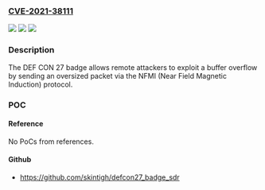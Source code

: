 ### [CVE-2021-38111](https://cve.mitre.org/cgi-bin/cvename.cgi?name=CVE-2021-38111)
![](https://img.shields.io/static/v1?label=Product&message=n%2Fa&color=blue)
![](https://img.shields.io/static/v1?label=Version&message=n%2Fa&color=blue)
![](https://img.shields.io/static/v1?label=Vulnerability&message=n%2Fa&color=brighgreen)

### Description

The DEF CON 27 badge allows remote attackers to exploit a buffer overflow by sending an oversized packet via the NFMI (Near Field Magnetic Induction) protocol.

### POC

#### Reference
No PoCs from references.

#### Github
- https://github.com/skintigh/defcon27_badge_sdr

